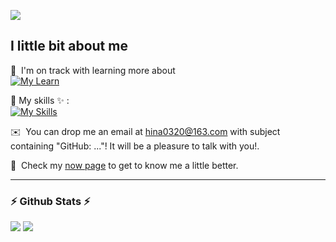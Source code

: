 ![](https://komarev.com/ghpvc/?username=Cedrus-P&label=PROFILE+VIEWS)
## I little bit about me

🌱 &nbsp;I'm on track with learning more about <br>
[![My Learn](https://skillicons.dev/icons?i=vue,ts,sass,nodejs)](https://skillicons.dev)

📍 My skills ✨ : <br>
[![My Skills](https://skillicons.dev/icons?i=vue,react,js,ts,html,css,sass,nodejs,git,linux,mysql,c,java)](https://skillicons.dev)

✉️ &nbsp;You can drop me an email at hina0320@163.com with subject containing "GitHub: ..."! It will be a pleasure to talk with you!.

📄 &nbsp;Check my [now page](https://cedrus-p.github.io/) to get to know me a little better.

---
<h3>⚡ Github Stats ⚡</h3>
<img src = "https://github-readme-stats.vercel.app/api/top-langs/?username=Cedrus-P&hide=html,css&theme=yeblu&layout=compact&count_private=true&langs_count=8">

<img src = "https://github-readme-stats.vercel.app/api?username=Cedrus-P&show_icons=true&theme=radical">

